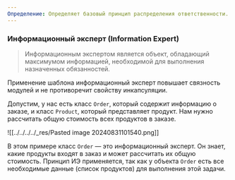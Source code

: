 ```yaml
---
Определение: Определяет базовый принцип распределения ответственности. Ответственность должна быть назначения тому, кто владеет максимумом необходимой информации.
---
```

### Информационный эксперт (Information Expert)

> Информационным экспертом является объект, обладающий максимумом информацией, необходимой для выполнения назначенных обязанностей.

Применение шаблона информационный эксперт повышает связность модулей и не противоречит свойству инкапсуляции.

Допустим, у нас есть класс `Order`, который содержит информацию о заказе, и класс `Product`, который представляет продукт. Нам нужно рассчитать общую стоимость всех продуктов в заказе.

![[../../../../_res/Pasted image 20240831101540.png]]

В этом примере класс `Order` — это информационный эксперт. Он знает, какие продукты входят в заказ и может рассчитать их общую стоимость. Принцип ИЭ применяется, так как у объекта `Order` есть все необходимые данные (список продуктов) для выполнения этой задачи.
